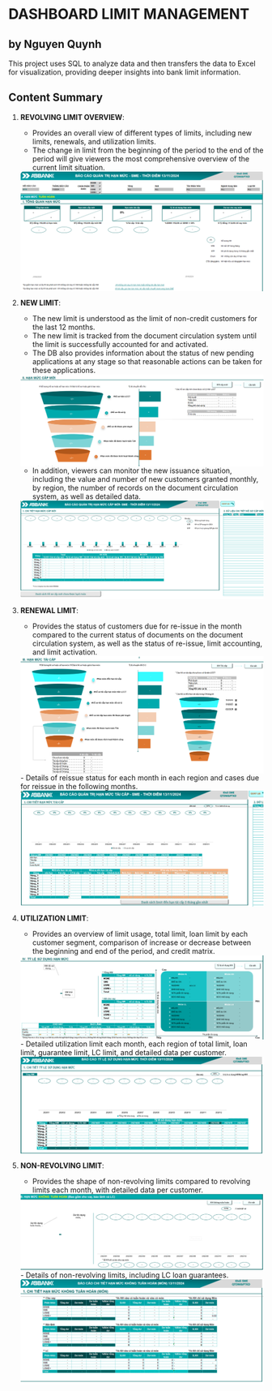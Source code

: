 # DASHBOARD LIMIT MANAGEMENT
## by Nguyen Quynh

This project uses SQL to analyze data and then transfers the data to Excel for visualization, providing deeper insights into bank limit information.

## Content Summary
1. **REVOLVING LIMIT OVERVIEW**:
   - Provides an overall view of different types of limits, including new limits, renewals, and utilization limits.
   - The change in limit from the beginning of the period to the end of the period will give viewers the most comprehensive overview of the current limit situation.
   <div style="display: flex; justify-content: space-between;">
    <img src="https://github.com/quynhnguyenuet/Project-Banking-Data-Analyst-/blob/main/LIMIT%20DASHBOARD/image/Overview.png" style="width: 150%;"/>
   </div>

2. **NEW LIMIT**:
   - The new limit is understood as the limit of non-credit customers for the last 12 months.
   - The new limit is tracked from the document circulation system until the limit is successfully accounted for and activated.
   - The DB also provides information about the status of new pending applications at any stage so that reasonable actions can be taken for these applications.
   <div style="display: flex; justify-content: space-between;">
    <img src="https://github.com/quynhnguyenuet/Project-Banking-Data-Analyst-/blob/main/LIMIT%20DASHBOARD/image/New%20limit.png"/>
   </div>

   - In addition, viewers can monitor the new issuance situation, including the value and number of new customers granted monthly, by region, the number of records on the document circulation system, as well as detailed data.
   <div style="display: flex; justify-content: space-between;">
    <img src="https://github.com/quynhnguyenuet/Project-Banking-Data-Analyst-/blob/main/LIMIT%20DASHBOARD/image/Chi%20tiet%20new%20limit.png"/>
   </div>

3. **RENEWAL LIMIT**:
   - Provides the status of customers due for re-issue in the month compared to the current status of documents on the document circulation system, as well as the status of re-issue, limit accounting, and limit activation.
   <div style="display: flex; justify-content: space-between;">
    <img src="https://github.com/quynhnguyenuet/Project-Banking-Data-Analyst-/blob/main/LIMIT%20DASHBOARD/image/renewals%20limit.png"/>
   </div>
   - Details of reissue status for each month in each region and cases due for reissue in the following months.
   <div style="display: flex; justify-content: space-between;">
    <img src="https://github.com/quynhnguyenuet/Project-Banking-Data-Analyst-/blob/main/LIMIT%20DASHBOARD/image/chi%20tiet%20renewals%20limit.png"/>
   </div>

4. **UTILIZATION LIMIT**:
   - Provides an overview of limit usage, total limit, loan limit by each customer segment, comparison of increase or decrease between the beginning and end of the period, and credit matrix.
   <div style="display: flex; justify-content: space-between;">
    <img src="https://github.com/quynhnguyenuet/Project-Banking-Data-Analyst-/blob/main/LIMIT%20DASHBOARD/image/utilization%20limit.png"/>
   </div>
   - Detailed utilization limit each month, each region of total limit, loan limit, guarantee limit, LC limit, and detailed data per customer.
   <div style="display: flex; justify-content: space-between;">
    <img src="https://github.com/quynhnguyenuet/Project-Banking-Data-Analyst-/blob/main/LIMIT%20DASHBOARD/image/Chi%20tiet%20utilization%20limit.png"/>
   </div>

5. **NON-REVOLVING LIMIT**:
   - Provides the shape of non-revolving limits compared to revolving limits each month, with detailed data per customer.
   <div style="display: flex; justify-content: space-between;">
    <img src="https://github.com/quynhnguyenuet/Project-Banking-Data-Analyst-/blob/main/LIMIT%20DASHBOARD/image/HM%20mon.png"/>
   </div>
   - Details of non-revolving limits, including LC loan guarantees.
   <div style="display: flex; justify-content: space-between;">
    <img src="https://github.com/quynhnguyenuet/Project-Banking-Data-Analyst-/blob/main/LIMIT%20DASHBOARD/image/Chi%20tiet%20hm%20mon.png"/>
   </div>
